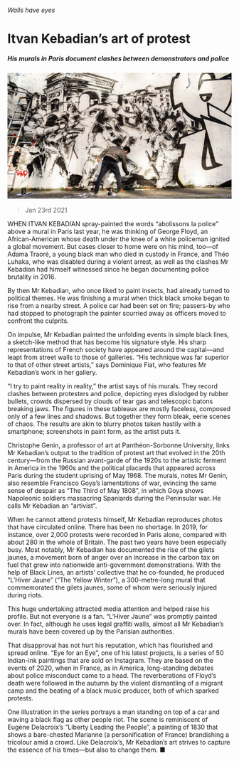 ###### Walls have eyes

# Itvan Kebadian’s art of protest 

##### His murals in Paris document clashes between demonstrators and police 

![image](images/20210123_BKP007_1.jpg) 

> Jan 23rd 2021 


WHEN ITVAN KEBADIAN spray-painted the words “abolissons la police” above a mural in Paris last year, he was thinking of George Floyd, an African-American whose death under the knee of a white policeman ignited a global movement. But cases closer to home were on his mind, too—of Adama Traoré, a young black man who died in custody in France, and Théo Luhaka, who was disabled during a violent arrest, as well as the clashes Mr Kebadian had himself witnessed since he began documenting police brutality in 2016.


By then Mr Kebadian, who once liked to paint insects, had already turned to political themes. He was finishing a mural when thick black smoke began to rise from a nearby street. A police car had been set on fire; passers-by who had stopped to photograph the painter scurried away as officers moved to confront the culprits.



On impulse, Mr Kebadian painted the unfolding events in simple black lines, a sketch-like method that has become his signature style. His sharp representations of French society have appeared around the capital—and leapt from street walls to those of galleries. “His technique was far superior to that of other street artists,” says Dominique Fiat, who features Mr Kebadian’s work in her gallery.


“I try to paint reality in reality,” the artist says of his murals. They record clashes between protesters and police, depicting eyes dislodged by rubber bullets, crowds dispersed by clouds of tear gas and telescopic batons breaking jaws. The figures in these tableaux are mostly faceless, composed only of a few lines and shadows. But together they form bleak, eerie scenes of chaos. The results are akin to blurry photos taken hastily with a smartphone; screenshots in paint form, as the artist puts it.


Christophe Genin, a professor of art at Panthéon-Sorbonne University, links Mr Kebadian’s output to the tradition of protest art that evolved in the 20th century—from the Russian avant-garde of the 1920s to the artistic ferment in America in the 1960s and the political placards that appeared across Paris during the student uprising of May 1968. The murals, notes Mr Genin, also resemble Francisco Goya’s lamentations of war, evincing the same sense of despair as “The Third of May 1808”, in which Goya shows Napoleonic soldiers massacring Spaniards during the Peninsular war. He calls Mr Kebadian an “artivist”.


When he cannot attend protests himself, Mr Kebadian reproduces photos that have circulated online. There has been no shortage. In 2019, for instance, over 2,000 protests were recorded in Paris alone, compared with about 280 in the whole of Britain. The past two years have been especially busy. Most notably, Mr Kebadian has documented the rise of the gilets jaunes, a movement born of anger over an increase in the carbon tax on fuel that grew into nationwide anti-government demonstrations. With the help of Black Lines, an artists’ collective that he co-founded, he produced “L’Hiver Jaune” (“The Yellow Winter”), a 300-metre-long mural that commemorated the gilets jaunes, some of whom were seriously injured during riots.


This huge undertaking attracted media attention and helped raise his profile. But not everyone is a fan. “L’Hiver Jaune” was promptly painted over. In fact, although he uses legal graffiti walls, almost all Mr Kebadian’s murals have been covered up by the Parisian authorities.


That disapproval has not hurt his reputation, which has flourished and spread online. “Eye for an Eye”, one of his latest projects, is a series of 50 Indian-ink paintings that are sold on Instagram. They are based on the events of 2020, when in France, as in America, long-standing debates about police misconduct came to a head. The reverberations of Floyd’s death were followed in the autumn by the violent dismantling of a migrant camp and the beating of a black music producer, both of which sparked protests.


One illustration in the series portrays a man standing on top of a car and waving a black flag as other people riot. The scene is reminiscent of Eugène Delacroix’s “Liberty Leading the People”, a painting of 1830 that shows a bare-chested Marianne (a personification of France) brandishing a tricolour amid a crowd. Like Delacroix’s, Mr Kebadian’s art strives to capture the essence of his times—but also to change them. ■

